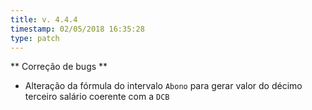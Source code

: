 ```yaml
---
title: v. 4.4.4
timestamp: 02/05/2018 16:35:28
type: patch
---
```


** Correção de bugs **
+ Alteração da fórmula do intervalo `Abono` para gerar valor do décimo terceiro salário coerente com a `DCB`
